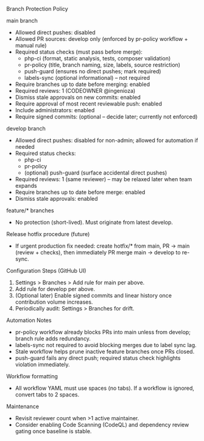 Branch Protection Policy

main branch

- Allowed direct pushes: disabled
- Allowed PR sources: develop only (enforced by pr-policy workflow + manual rule)
- Required status checks (must pass before merge):
  - php-ci (format, static analysis, tests, composer validation)
  - pr-policy (title, branch naming, size, labels, source restriction)
  - push-guard (ensures no direct pushes; mark required)
  - labels-sync (optional informational) – not required
- Require branches up to date before merging: enabled
- Required reviews: 1 (CODEOWNER @ingenioza)
- Dismiss stale approvals on new commits: enabled
- Require approval of most recent reviewable push: enabled
- Include administrators: enabled
- Require signed commits: (optional – decide later; currently not enforced)

develop branch

- Allowed direct pushes: disabled for non-admin; allowed for automation if needed
- Required status checks:
  - php-ci
  - pr-policy
  - (optional) push-guard (surface accidental direct pushes)
- Required reviews: 1 (same reviewer) – may be relaxed later when team expands
- Require branches up to date before merge: enabled
- Dismiss stale approvals: enabled

feature/* branches

- No protection (short-lived). Must originate from latest develop.

Release hotfix procedure (future)

- If urgent production fix needed: create hotfix/* from main, PR -> main (review + checks), then immediately PR merge main -> develop to re-sync.

Configuration Steps (GitHub UI)

1. Settings > Branches > Add rule for main per above.
2. Add rule for develop per above.
3. (Optional later) Enable signed commits and linear history once contribution volume increases.
4. Periodically audit: Settings > Branches for drift.

Automation Notes

 - pr-policy workflow already blocks PRs into main unless from develop; branch rule adds redundancy.
 - labels-sync not required to avoid blocking merges due to label sync lag.
 - Stale workflow helps prune inactive feature branches once PRs closed.
 - push-guard fails any direct push; required status check highlights violation immediately.

Workflow formatting

- All workflow YAML must use spaces (no tabs). If a workflow is ignored, convert tabs to 2 spaces.

Maintenance

- Revisit reviewer count when >1 active maintainer.
- Consider enabling Code Scanning (CodeQL) and dependency review gating once baseline is stable.
